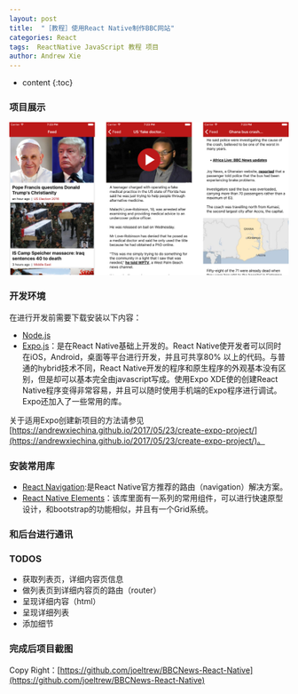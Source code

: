 ```yaml
---
layout: post
title:  "［教程］使用React Native制作BBC网站"
categories: React
tags:  ReactNative JavaScript 教程 项目
author: Andrew Xie
---
```


* content
{:toc}

### 项目展示 
![Example Image](https://github.com/andrewxiechina/andrewxiechina.github.io/blob/master/img/bbc_news.png?raw=true)

### 开发环境
在进行开发前需要下载安装以下内容：
- [Node.js](https://nodejs.org/en/download/)
- [Expo.js](https://expo.io/)：是在React Native基础上开发的。React Native使开发者可以同时在iOS，Android，桌面等平台进行开发，并且可共享80%
以上的代码。与普通的hybrid技术不同，React Native开发的程序和原生程序的外观基本没有区别，但是却可以基本完全由javascript写成。使用Expo XDE使的创建React Native程序变得非常容易，并且可以随时使用手机端的Expo程序进行调试。Expo还加入了一些常用的库。

关于适用Expo创建新项目的方法请参见[https://andrewxiechina.github.io/2017/05/23/create-expo-project/](https://andrewxiechina.github.io/2017/05/23/create-expo-project/)。

### 安装常用库
- [React Navigation](https://reactnavigation.org/docs/intro/):是React Native官方推荐的路由（navigation）解决方案。
- [React Native Elements](https://react-native-training.github.io/react-native-elements/)：该库里面有一系列的常用组件，可以进行快速原型设计，和bootstrap的功能相似，并且有一个Grid系统。


### 和后台进行通讯














### TODOS
 - 获取列表页，详细内容页信息
 - 做列表页到详细内容页的路由（router）
 - 呈现详细内容（html）
 - 呈现详细列表
 - 添加细节
 
 
### 完成后项目截图

Copy Right：[https://github.com/joeltrew/BBCNews-React-Native](https://github.com/joeltrew/BBCNews-React-Native)
